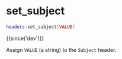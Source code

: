 # set_subject

```lua
headers:set_subject(VALUE)
```

{{since('dev')}}

Assign `VALUE` (a string) to the `Subject` header.
